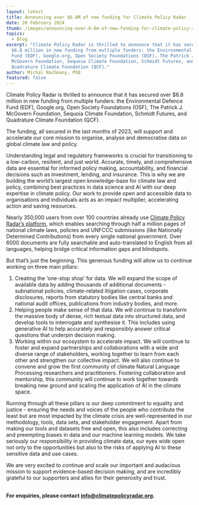 ```yaml
---
layout: latest
title: Announcing over $6.8M of new funding for Climate Policy Radar
date: 20 February 2024
thumb: /images/announcing-over-6-8m-of-new-funding-for-climate-policy-radar/new-funding-2-1-.jpg
topics:
  - Blog
excerpt: "Climate Policy Radar is thrilled to announce that it has secured over
  $6.8 million in new funding from multiple funders: the Environmental Defence
  Fund (EDF), Google.org, Open Society Foundations (OSF), The Patrick J.
  McGovern Foundation, Sequoia Climate Foundation, Schmidt Futures, and
  Quadrature Climate Foundation (QCF)."
author: Michal Nachmany, PhD
featured: false
---
```

Climate Policy Radar is thrilled to announce that it has secured over $6.8 million in new funding from multiple funders: the Environmental Defence Fund (EDF), Google.org, Open Society Foundations (OSF), The Patrick J. McGovern Foundation, Sequoia Climate Foundation, Schmidt Futures, and Quadrature Climate Foundation (QCF).

The funding, all secured in the last months of 2023, will support and accelerate our core mission to organise, analyse and democratise data on global climate law and policy.

Understanding legal and regulatory frameworks is crucial for transitioning to a low-carbon, resilient, and just world. Accurate, timely, and comprehensive data are essential for informed policy making, accountability, and financial decisions such as investment, lending, and insurance. This is why we are building the world’s largest open knowledge-base for climate law and policy, combining best practices in data science and AI with our deep expertise in climate policy. Our work to provide open and accessible data to organisations and individuals acts as an impact multiplier, accelerating action and saving resources.

Nearly 350,000 users from over 100 countries already use [Climate Policy Radar’s platform](http://app.climatepolicyradar.org), which enables searching through half a million pages of national climate laws, policies and UNFCCC submissions (like Nationally Determined Contributions) from every single national government. Over 6000 documents are fully searchable and auto-translated to English from all languages, helping bridge critical information gaps and blindspots. 

But that’s just the beginning. This generous funding will allow us to continue working on three main pillars:

1. Creating the ‘one-stop shop’ for data. We will expand the scope of available data by adding thousands of additional documents - subnational policies, climate-related litigation cases, corporate disclosures, reports from statutory bodies like central banks and national audit offices, publications from industry bodies, and more.
2. Helping people make sense of that data. We will continue to transform the massive body of dense, rich textual data into structured data, and develop tools to interrogate and synthesise it. This includes using generative AI to help accurately and responsibly answer critical questions that underpin decision making. 
3. Working within our ecosystem to accelerate impact. We will continue to foster and expand partnerships and collaborations with a wide and diverse range of stakeholders, working together to learn from each other and strengthen our collective impact. We will also continue to convene and grow the first community of climate Natural Language Processing researchers and practitioners. Fostering collaboration and mentorship, this community will continue to work together towards breaking new ground and scaling the application of AI in the climate space. 

Running through all these pillars is our deep commitment to equality and justice - ensuring the needs and voices of the people who contribute the least but are most impacted by the climate crisis are well-represented in our methodology, tools, data sets, and stakeholder engagement. Apart from making our tools and datasets free and open, this also includes correcting and preempting biases in data and our machine learning models. We take seriously our responsibility in providing climate data, our eyes wide open not only to the opportunities but also to the risks of applying AI to these sensitive data and use cases.

We are very excited to continue and scale our important and audacious mission to support evidence-based decision making, and are incredibly grateful to our supporters and allies for their generosity and trust.  

**\
For enquiries, please contact [info@climatepolicyradar.org](mailto:info@climatepolicyradar.org).**